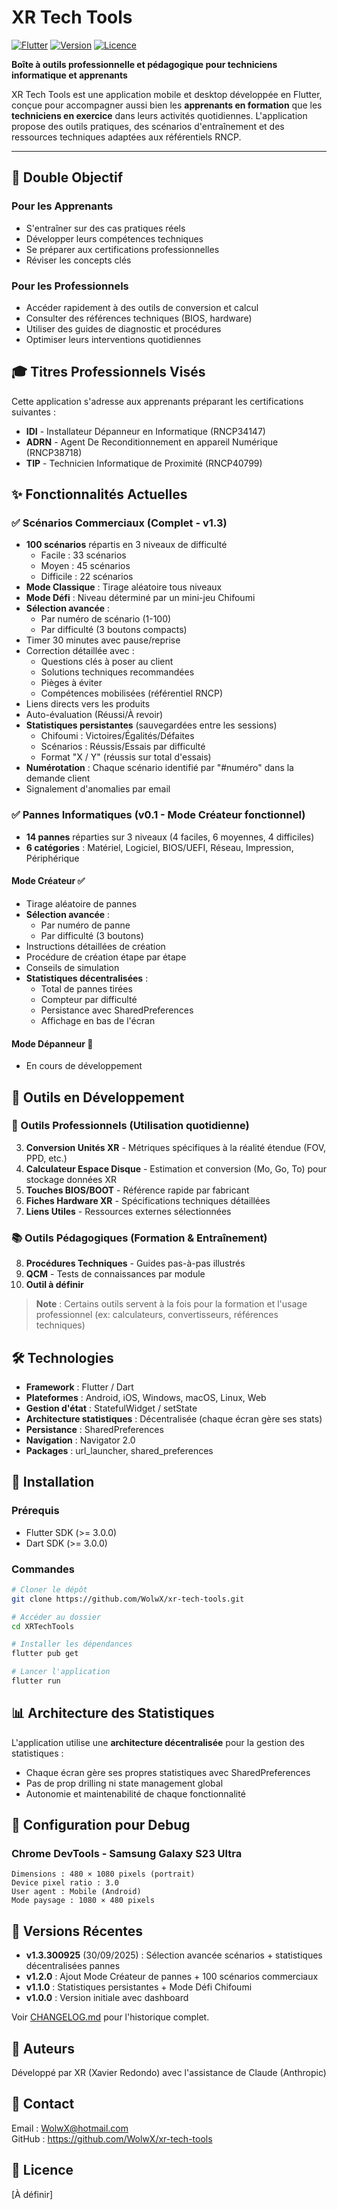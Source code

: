 # XR Tech Tools

[![Flutter](https://img.shields.io/badge/Flutter-02569B?logo=flutter&logoColor=white)](https://flutter.dev)
[![Version](https://img.shields.io/badge/version-1.3.300925-blue)](https://github.com/WolwX/xr-tech-tools)
[![Licence](https://img.shields.io/badge/licence-MIT-green)](LICENSE)

**Boîte à outils professionnelle et pédagogique pour techniciens informatique et apprenants**

XR Tech Tools est une application mobile et desktop développée en Flutter, conçue pour accompagner aussi bien les **apprenants en formation** que les **techniciens en exercice** dans leurs activités quotidiennes. L'application propose des outils pratiques, des scénarios d'entraînement et des ressources techniques adaptées aux référentiels RNCP.

---

## 🎯 Double Objectif

### Pour les Apprenants
- S'entraîner sur des cas pratiques réels
- Développer leurs compétences techniques
- Se préparer aux certifications professionnelles
- Réviser les concepts clés

### Pour les Professionnels
- Accéder rapidement à des outils de conversion et calcul
- Consulter des références techniques (BIOS, hardware)
- Utiliser des guides de diagnostic et procédures
- Optimiser leurs interventions quotidiennes

## 🎓 Titres Professionnels Visés

Cette application s'adresse aux apprenants préparant les certifications suivantes :

- **IDI** - Installateur Dépanneur en Informatique (RNCP34147)
- **ADRN** - Agent De Reconditionnement en appareil Numérique (RNCP38718)
- **TIP** - Technicien Informatique de Proximité (RNCP40799)

## ✨ Fonctionnalités Actuelles

### ✅ Scénarios Commerciaux (Complet - v1.3)
- **100 scénarios** répartis en 3 niveaux de difficulté
  - Facile : 33 scénarios
  - Moyen : 45 scénarios
  - Difficile : 22 scénarios
- **Mode Classique** : Tirage aléatoire tous niveaux
- **Mode Défi** : Niveau déterminé par un mini-jeu Chifoumi
- **Sélection avancée** :
  - Par numéro de scénario (1-100)
  - Par difficulté (3 boutons compacts)
- Timer 30 minutes avec pause/reprise
- Correction détaillée avec :
  - Questions clés à poser au client
  - Solutions techniques recommandées
  - Pièges à éviter
  - Compétences mobilisées (référentiel RNCP)
- Liens directs vers les produits
- Auto-évaluation (Réussi/À revoir)
- **Statistiques persistantes** (sauvegardées entre les sessions)
  - Chifoumi : Victoires/Égalités/Défaites
  - Scénarios : Réussis/Essais par difficulté
  - Format "X / Y" (réussis sur total d'essais)
- **Numérotation** : Chaque scénario identifié par "#numéro" dans la demande client
- Signalement d'anomalies par email

### ✅ Pannes Informatiques (v0.1 - Mode Créateur fonctionnel)
- **14 pannes** réparties sur 3 niveaux (4 faciles, 6 moyennes, 4 difficiles)
- **6 catégories** : Matériel, Logiciel, BIOS/UEFI, Réseau, Impression, Périphérique

#### Mode Créateur ✅
- Tirage aléatoire de pannes
- **Sélection avancée** :
  - Par numéro de panne
  - Par difficulté (3 boutons)
- Instructions détaillées de création
- Procédure de création étape par étape
- Conseils de simulation
- **Statistiques décentralisées** :
  - Total de pannes tirées
  - Compteur par difficulté
  - Persistance avec SharedPreferences
  - Affichage en bas de l'écran

#### Mode Dépanneur 🚧
- En cours de développement

## 🚧 Outils en Développement

### 🔧 Outils Professionnels (Utilisation quotidienne)
3. **Conversion Unités XR** - Métriques spécifiques à la réalité étendue (FOV, PPD, etc.)
4. **Calculateur Espace Disque** - Estimation et conversion (Mo, Go, To) pour stockage données XR
5. **Touches BIOS/BOOT** - Référence rapide par fabricant
6. **Fiches Hardware XR** - Spécifications techniques détaillées
7. **Liens Utiles** - Ressources externes sélectionnées

### 📚 Outils Pédagogiques (Formation & Entraînement)
8. **Procédures Techniques** - Guides pas-à-pas illustrés
9. **QCM** - Tests de connaissances par module
10. **Outil à définir**

> **Note** : Certains outils servent à la fois pour la formation et l'usage professionnel (ex: calculateurs, convertisseurs, références techniques)

## 🛠️ Technologies

- **Framework** : Flutter / Dart
- **Plateformes** : Android, iOS, Windows, macOS, Linux, Web
- **Gestion d'état** : StatefulWidget / setState
- **Architecture statistiques** : Décentralisée (chaque écran gère ses stats)
- **Persistance** : SharedPreferences
- **Navigation** : Navigator 2.0
- **Packages** : url_launcher, shared_preferences

## 📱 Installation

### Prérequis
- Flutter SDK (>= 3.0.0)
- Dart SDK (>= 3.0.0)

### Commandes
```bash
# Cloner le dépôt
git clone https://github.com/WolwX/xr-tech-tools.git

# Accéder au dossier
cd XRTechTools

# Installer les dépendances
flutter pub get

# Lancer l'application
flutter run
```

## 📊 Architecture des Statistiques

L'application utilise une **architecture décentralisée** pour la gestion des statistiques :
- Chaque écran gère ses propres statistiques avec SharedPreferences
- Pas de prop drilling ni state management global
- Autonomie et maintenabilité de chaque fonctionnalité

## 🐛 Configuration pour Debug

### Chrome DevTools - Samsung Galaxy S23 Ultra
```
Dimensions : 480 × 1080 pixels (portrait)
Device pixel ratio : 3.0
User agent : Mobile (Android)
Mode paysage : 1080 × 480 pixels
```

## 📝 Versions Récentes

- **v1.3.300925** (30/09/2025) : Sélection avancée scénarios + statistiques décentralisées pannes
- **v1.2.0** : Ajout Mode Créateur de pannes + 100 scénarios commerciaux
- **v1.1.0** : Statistiques persistantes + Mode Défi Chifoumi
- **v1.0.0** : Version initiale avec dashboard

Voir [CHANGELOG.md](CHANGELOG.md) pour l'historique complet.

## 👥 Auteurs

Développé par XR (Xavier Redondo) avec l'assistance de Claude (Anthropic)

## 📧 Contact

Email : WolwX@hotmail.com  
GitHub : https://github.com/WolwX/xr-tech-tools

## 📄 Licence

[À définir]